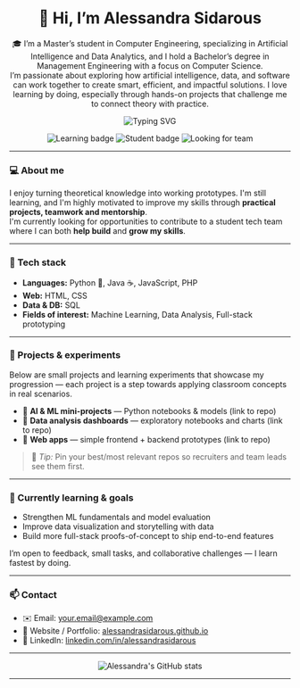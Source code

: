 <div align="center">
  <!-- Header -->
  <h1>👋 Hi, I’m Alessandra Sidarous</h1>
  <p>
    🎓 I’m a Master’s student in Computer Engineering, specializing in Artificial Intelligence and Data Analytics, and I hold a Bachelor’s degree in Management Engineering with a focus on Computer Science. </br>
  I’m passionate about exploring how artificial intelligence, data, and software can work together to create smart, efficient, and impactful solutions.
I love learning by doing, especially through hands-on projects that challenge me to connect theory with practice.
  </p>

  <!-- Typing / Intro -->
  <p>
    <img src="https://readme-typing-svg.herokuapp.com?font=Roboto&size=24&pause=1000&color=2b2e3b&width=650&lines=I+am+learning+by+building.;I+love+data,+AI+and+practical+projects.;Ready+to+join+a+student+tech+team+and+grow+together." 
         alt="Typing SVG" />
  </p>

  <!-- Badges -->
  <p>
    <img src="https://img.shields.io/badge/Status-Learning-yellow" alt="Learning badge" />
    <img src="https://img.shields.io/badge/Role-Student-informational" alt="Student badge" />
    <img src="https://img.shields.io/badge/Looking%20for-Student%20Team-blue" alt="Looking for team" />
  </p>
</div>

---

<!-- About & Mindset -->
### 💻 About me
I enjoy turning theoretical knowledge into working prototypes. I'm still learning, and I'm highly motivated to improve my skills through **practical projects, teamwork and mentorship**.  
I'm currently looking for opportunities to contribute to a student tech team where I can both **help build** and **grow my skills**.

---

### 🧰 Tech stack
- **Languages:** Python 🐍, Java ☕, JavaScript, PHP  
- **Web:** HTML, CSS  
- **Data & DB:** SQL  
- **Fields of interest:** Machine Learning, Data Analysis, Full-stack prototyping

---

### 🚀 Projects & experiments
Below are small projects and learning experiments that showcase my progression — each project is a step towards applying classroom concepts in real scenarios.

- 🔗 **AI & ML mini-projects** — Python notebooks & models (link to repo)  
- 🔗 **Data analysis dashboards** — exploratory notebooks and charts (link to repo)  
- 🔗 **Web apps** — simple frontend + backend prototypes (link to repo)

> 📌 *Tip:* Pin your best/most relevant repos so recruiters and team leads see them first.

---

### 🌱 Currently learning & goals
- Strengthen ML fundamentals and model evaluation  
- Improve data visualization and storytelling with data  
- Build more full-stack proofs-of-concept to ship end-to-end features

I’m open to feedback, small tasks, and collaborative challenges — I learn fastest by doing.

---

### 📫 Contact
- ✉️ Email: <a href="mailto:your.email@example.com">your.email@example.com</a>  
- 🔗 Website / Portfolio: <a href="https://alessandrasidarous.github.io" target="_blank" rel="noopener noreferrer">alessandrasidarous.github.io</a>  
- 🔗 LinkedIn: <a href="https://www.linkedin.com/in/alessandrasidarous" target="_blank" rel="noopener noreferrer">linkedin.com/in/alessandrasidarous</a>

---

<!-- GitHub stats (visual) -->
<div align="center">
  <img src="https://github-readme-stats.vercel.app/api?username=alessandrasidarous&show_icons=true&title_color=2f80ed&icon_color=2f80ed&locale=en" alt="Alessandra's GitHub stats" />
</div>

---




